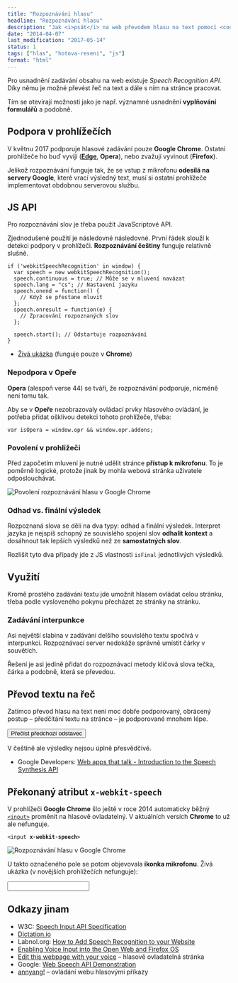```yaml
---
title: "Rozpoznávání hlasu"
headline: "Rozpoznávání hlasu"
description: "Jak <i>psát</i> na web převodem hlasu na text pomocí <code>speechRecognition</code>."
date: "2014-04-07"
last_modification: "2017-05-14"
status: 1
tags: ["hlas", "hotova-reseni", "js"]
format: "html"
---
```


<p>Pro usnadnění zadávání obsahu na web existuje <i>Speech Recognition API</i>. Díky němu je možné převést řeč na text a dále s ním na stránce pracovat.</p>

<p>Tím se otevírají možnosti jako je např. významné usnadnění <b>vyplňování formulářů</b> a podobně.</p>


<h2 id="podpora">Podpora v prohlížečích</h2>

<p>V květnu 2017 podporuje hlasové zadávání pouze <b>Google Chrome</b>. Ostatní prohlížeče ho buď vyvíjí (<a href="/microsoft-edge"><b>Edge</b></a>, <b>Opera</b>), nebo zvažují vyvinout (<b>Firefox</b>).</p>

<p>Jelikož rozpoznávání funguje tak, že se vstup z mikrofonu <b>odesílá na servery Google</b>, které vrací výsledný text, musí si ostatní prohlížeče implementovat obdobnou serverovou službu.</p>





<h2 id="api">JS API</h2>

<p>Pro rozpoznávání slov je třeba použít JavaScriptové API.</p>

<p>Zjednodušené použití je následovné následovné. První řádek slouží k detekci podpory v prohlížeči. <b>Rozpoznávání češtiny</b> funguje relativně slušně.</p>

<pre><code>if ('webkitSpeechRecognition' in window) {
  var speech = new webkitSpeechRecognition();
  speech.continuous = true; // Může se v mluvení navázat
  speech.lang = "cs"; // Nastavení jazyku
  speech.onend = function() {
    // Když se přestane mluvit
  }; 
  speech.onresult = function(e) {
    // Zpracování rozpoznaných slov
  };
  
  speech.start(); // Odstartuje rozpoznávání
}</code></pre>



















<div class="external-content">
  <ul>
    <li>
      <a href="https://kod.djpw.cz/kedb">Živá ukázka</a> (funguje pouze v <b>Chrome</b>)
    </li>
  </ul>
</div>


<h3 id="opera">Nepodpora v Opeře</h3>

<p><b>Opera</b> (alespoň verse 44) se tváří, že rozpoznávání podporuje, nicméně není tomu tak. </p>

<p>Aby se v <b>Opeře</b> nezobrazovaly ovládací prvky hlasového ovládání, je potřeba přidat ošklivou detekci tohoto prohlížeče, třeba:</p>

<pre><code>var isOpera = window.opr &amp;&amp; window.opr.addons;</code></pre>








<h3 id="povoleni">Povolení v prohlížeči</h3>

<p>Před započetím mluvení je nutné udělit stránce <b>přístup k mikrofonu</b>. To je poměrně logické, protože jinak by mohla webová stránka uživatele odposlouchávat.
    <p><img src="/files/speech/povoleni.png" alt="Povolení rozpoznávání hlasu v Google Chrome" class="border"></p>









<h3 id="odhad">Odhad vs. finální výsledek</h3>

Rozpoznaná slova se dělí na dva typy: odhad a finální výsledek. Interpret jazyka je nejspíš schopný ze souvislého spojení slov <b>odhalit kontext</b> a dosáhnout tak lepších výsledků než ze <b>samostatných slov</b>.

<p>Rozlišit tyto dva případy jde z JS vlastnosti <code>isFinal</code> jednotlivých výsledků.</p>



<h2 id="vyuziti">Využití</h2>


<p>Kromě prostého zadávání textu jde umožnit hlasem ovládat celou stránku, třeba podle vysloveného pokynu přecházet ze stránky na stránku.</p>




<h3 id="interpunkce">Zadávání interpunkce</h3>

<p>Asi největší slabina v zadávání delšího souvislého textu spočívá v interpunkci. Rozpoznávací server nedokáže správně umístit čárky v souvětích.</p>

<p>Řešení je asi jedině přidat do rozpoznávací metody klíčová slova tečka, čárka a podobně, která se převedou.</p>






<h2 id="text-rec">Převod textu na řeč</h2>

<p id="precist">Zatímco převod hlasu na text není moc dobře podporovaný, obrácený postup – předčítání textu na stránce – je podporované mnohem lépe.</p>

<div class="live">
  <script>
    var readText = function(text) {
        var msg = new SpeechSynthesisUtterance();
        var voices = window.speechSynthesis.getVoices();
        msg.voice = voices[10]; // Note: some voices don't support altering params
        msg.voiceURI = 'native';
        msg.volume = 1; // 0 to 1
        msg.rate = 1; // 0.1 to 10
        msg.pitch = 2; //0 to 2
        msg.lang = 'cs-CZ';
        msg.text = text;

        speechSynthesis.speak(msg);
    };
  </script>
  
  <button onclick="readText(document.getElementById('precist').innerText)">
    Přečíst předchozí odstavec
  </button>
</div>

<p>V češtině ale výsledky nejsou úplně přesvědčivé.</p>


<div class="external-content">
  <ul>
    <li>Google Developers: <a href="https://developers.google.com/web/updates/2014/01/Web-apps-that-talk-Introduction-to-the-Speech-Synthesis-API">Web apps that talk - Introduction to the Speech Synthesis API</a></li>
  </ul>
</div>


<h2 id="input">Překonaný atribut <code>x-webkit-speech</code></h2>

<p>V prohlížeči <b>Google Chrome</b> šlo ještě v roce 2014 automaticky běžný <a href="/input"><code>&lt;input></code></a> proměnit na hlasově ovladatelný. V aktuálních versích <b>Chrome</b> to už ale nefunguje.</p>







<pre><code>&lt;input <b>x-webkit-speech</b>></code></pre>


<p><img src="/files/speech/rozpoznavani-hlasu.png" alt="Rozpoznávání hlasu v Google Chrome" class="border"></p>









<p>U takto označeného pole se potom objevovala <b>ikonka mikrofonu</b>. Živá ukázka (v novějších prohlížečích nefunguje):</p>

<div class="live">
  <input type="text" x-webkit-speech>
</div>



<h2 id="odkazy">Odkazy jinam</h2>

<ul>
  <li>W3C: <a href="http://lists.w3.org/Archives/Public/public-xg-htmlspeech/2011Feb/att-0020/api-draft.html">Speech Input API Specification</a></li>
  <li><a href="https://dictation.io/">Dictation.io</a></li>
  <li>Labnol.org: <a href="http://www.labnol.org/software/add-speech-recognition-to-website/19989/">How to Add Speech Recognition to your Website</a></li>
  
  <li><a href="https://hacks.mozilla.org/2014/09/enabling-voice-input-into-the-open-web-and-firefox-os/">Enabling Voice Input into the Open Web and Firefox OS</a></li>
  
  <li><a href="https://shaungallagher.github.io/say_restyle/">Edit this webpage with your voice</a> – hlasově ovladatelná stránka</li>
  
  <li>Google: <a href="https://www.google.com/intl/en/chrome/demos/speech.html">Web Speech API Demonstration</a></li>
  
  <li><a href="https://www.talater.com/annyang/">annyang!</a> – ovládání webu hlasovými příkazy</li>
</ul>